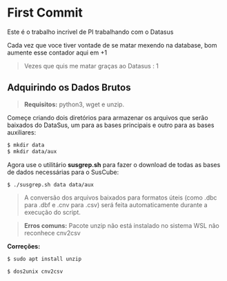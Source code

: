 # First Commit

Este é o trabalho incrivel de PI trabalhando com o Datasus

Cada vez que voce tiver vontade de se matar mexendo na database, bom
aumente esse contador aqui em +1

> Vezes que quis me matar graças ao Datasus : 1


## Adquirindo os Dados Brutos
> **Requisitos:** python3, wget e unzip.

Começe criando dois diretórios para armazenar os arquivos que serão baixados do DataSus, um para as bases principais e outro para as bases auxiliares:
```sh
$ mkdir data
$ mkdir data/aux
```
Agora use o utilitário **susgrep.sh** para fazer o download de todas as bases de dados necessárias para o SusCube:
```sh
$ ./susgrep.sh data data/aux
```
> A conversão dos arquivos baixados para formatos úteis (como .dbc para .dbf e .cnv para .csv) será feita automaticamente durante a execução do script.

> **Erros comuns:**
> Pacote unzip não está instalado no sistema
> WSL não reconhece cnv2csv

**Correções:**

```bash
$ sudo apt install unzip
```

```bash
$ dos2unix cnv2csv
```
